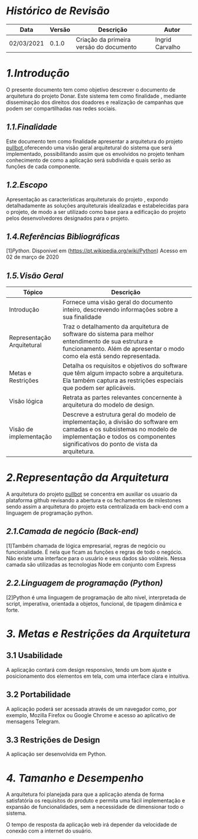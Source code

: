 # _Histórico de Revisão_

|Data|Versão|Descrição|Autor|
|----|------|---------|-----|
|02/03/2021| 0.1.0| Criação da primeira versão do documento | Ingrid Carvalho |


# _1.Introdução_
O presente documento tem como objetivo descrever o documento de arquitetura do
projeto Donar. Este sistema tem como finalidade , mediante disseminação dos direitos dos doadores e realização de campanhas que
podem ser compartilhadas nas redes sociais.
## _1.1.Finalidade_
Este documento tem como finalidade apresentar a arquitetura do projeto [pullbot](),oferecendo uma visão geral arquitetural do sistema que será implementado, possibilitando assim que os envolvidos no projeto tenham conhecimento de como a aplicação será subdivida e quais serão as funções de cada componente.

## _1.2.Escopo_
Apresentação as características arquiteturais do projeto <pullbot>, expondo detalhadamente as soluções arquiteturais idealizadas e estabelecidas para o projeto, de modo a ser utilizado como base para a edificação do projeto pelos desenvolvedores designados para o projeto.
## _1.4.Referências Bibliográficas_
[1]_Python_. Disponivel em (https://pt.wikipedia.org/wiki/Python) Acesso em 02 de março de 2020
## _1.5.Visão Geral_

|Tópico| Descrição|
|------|----------|
|Introdução| Fornece uma visão geral do documento inteiro, descrevendo informações sobre a sua finalidade|
|Representação Arquitetural| Traz o detalhamento da arquitetura de software do sistema para melhor entendimento de sua estrutura e funcionamento. Além de apresentar o modo como ela está sendo representada.|
|Metas e Restrições| Detalha os requisitos e objetivos do software que têm algum impacto sobre a arquitetura. Ela também captura as restrições especiais que podem ser aplicáveis.|
|Visão lógica| Retrata as partes relevantes concernente à arquitetura do modelo de design. |
|Visão de implementação| Descreve a estrutura geral do modelo de implementação, a divisão do software em camadas e os subsistemas no modelo de implementação e todos os componentes significativos do ponto de vista da arquitetura.|

# _2.Representação da Arquitetura_
A arquitetura do projeto [pullbot](https://github.com/fga-eps-mds/PullBot) se concentra em auxiliar os usuario da plataforma github revisando a abertura e os fechamentos de milestones sendo assim a arquitetura do projeto esta centralizada em back-end com a linguagem de programação python.
## _2.1.Camada de negócio (Back-end)_
[1]Também chamada de lógica empresarial, regras de negócio ou funcionalidade. É nela que ficam as funções e regras de todo o negócio. Não existe uma interface para o usuário e seus dados são voláteis. Nessa camada são utilizadas as tecnologias Node em conjunto com Express
## _2.2.Linguagem de programação (Python)_
[2]Python é uma linguagem de programação de alto nível, interpretada de script, imperativa, orientada a objetos, funcional, de tipagem dinâmica e forte. 
# _3. Metas e Restrições da Arquitetura_
## 3.1 Usabilidade
A aplicação contará com design responsivo, tendo um bom ajuste e posicionamento dos elementos em tela, com uma interface clara e intuitiva.

## 3.2 Portabilidade
A aplicação poderá ser acessada através de um navegador como, por exemplo, Mozilla Firefox ou Google Chrome e acesso ao aplicativo de mensagens Telegram.

## 3.3 Restrições de Design
A aplicação ser desenvolvida em Python.

# _4. Tamanho e Desempenho_
A arquitetura foi planejada para que a aplicação atenda de forma satisfatória os requisitos do produto e permita uma fácil implementação e expansão de funcionalidades, sem a necessidade de dimensionar todo o sistema.

O tempo de resposta da aplicação web irá depender da velocidade de conexão com a internet do usuário.

